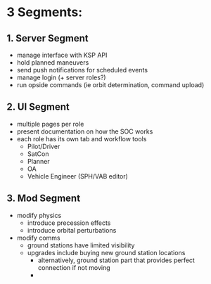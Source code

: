 # 3 Segments:

## 1. Server Segment
 - manage interface with KSP API
 - hold planned maneuvers
 - send push notifications for scheduled events
 - manage login (+ server roles?)
 - run opside commands (ie orbit determination, command upload)

## 2. UI Segment
 - multiple pages per role
 - present documentation on how the SOC works
 - each role has its own tab and workflow tools
   - Pilot/Driver
   - SatCon
   - Planner
   - OA
   - Vehicle Engineer (SPH/VAB editor)

## 3. Mod Segment
 - modify physics
   - introduce precession effects
   - introduce orbital perturbations
 - modify comms
   - ground stations have limited visibility
   - upgrades include buying new ground station locations
     - alternatively, ground station part that provides perfect connection if not moving
     - 